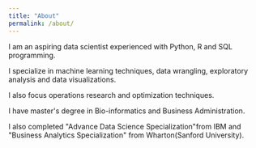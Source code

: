 ```yaml
---
title: "About"
permalink: /about/
---
```


I am an aspiring data scientist experienced with Python, R and SQL programming. 

I specialize in machine learning techniques, data wrangling, exploratory analysis and data visualizations. 

I also focus operations research and optimization techniques.

I have master's degree in Bio-informatics and Business Administration. 

I also completed "Advance Data Science Specialization"from IBM and "Business Analytics Specialization" from Wharton(Sanford University).

